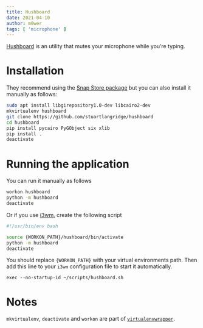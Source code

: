 ```yaml
---
title: Hushboard
date: 2021-04-10
author: m0wer
tags: [ 'microphone' ]
---
```


[Hushboard](https://kryogenix.org/code/hushboard/) is an utility that mutes your microphone while you’re typing.

# Installation

They recommend using the [Snap Store package](https://snapcraft.io/hushboard)
but you can also install it manually as follows:

```bash
sudo apt install libgirepository1.0-dev libcairo2-dev
mkvirtualenv hushboard
git clone https://github.com/stuartlangridge/hushboard
cd hushboard
pip install pycairo PyGObject six xlib
pip install .
deactivate
```

# Running the application

You can run it manually as follows

```bash
workon hushboard
python -m hushboard
deactivate
```

Or if you use [i3wm](i3wm), create the following script

```bash
#!/usr/bin/env bash

source {WORKON_PATH}/hushboard/bin/activate
python -m hushboard
deactivate
```

You should replace `{WORKON_PATH}` with your virtual environments path. Then
add this line to your `i3wm` configuration file to start it automatically.

```
exec --no-startup-id ~/scripts/hushboard.sh
```

# Notes

`mkvirtualenv`, `deactivate` and `workon` are part of [`virtualenvwrapper`](virtualenvwrapper.md).
